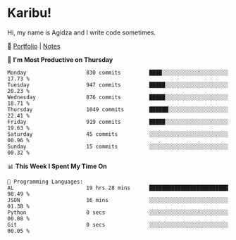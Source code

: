 # Karibu!
Hi, my name is Agidza and I write code sometimes.

🫧 [Portfolio](https://lynnagidza.github.io/) | [Notes](https://medium.com/me/stories/public)

<!--START_SECTION:waka-->
📅 **I'm Most Productive on Thursday** 

```text
Monday                   830 commits         ████░░░░░░░░░░░░░░░░░░░░░   17.73 % 
Tuesday                  947 commits         █████░░░░░░░░░░░░░░░░░░░░   20.23 % 
Wednesday                876 commits         █████░░░░░░░░░░░░░░░░░░░░   18.71 % 
Thursday                 1049 commits        ██████░░░░░░░░░░░░░░░░░░░   22.41 % 
Friday                   919 commits         █████░░░░░░░░░░░░░░░░░░░░   19.63 % 
Saturday                 45 commits          ░░░░░░░░░░░░░░░░░░░░░░░░░   00.96 % 
Sunday                   15 commits          ░░░░░░░░░░░░░░░░░░░░░░░░░   00.32 % 
```


📊 **This Week I Spent My Time On** 

```text
💬 Programming Languages: 
AL                       19 hrs 28 mins      █████████████████████████   98.49 % 
JSON                     16 mins             ░░░░░░░░░░░░░░░░░░░░░░░░░   01.38 % 
Python                   0 secs              ░░░░░░░░░░░░░░░░░░░░░░░░░   00.08 % 
Git                      0 secs              ░░░░░░░░░░░░░░░░░░░░░░░░░   00.05 % 
```


<!--END_SECTION:waka-->
<!--#### 💟 **Digital Swag**
[![@agidza's Holopin board](https://holopin.me/agidza)](https://holopin.io/@agidza)
